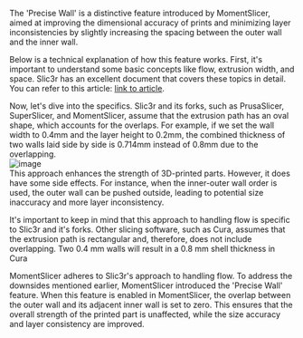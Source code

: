 The 'Precise Wall' is a distinctive feature introduced by MomentSlicer, aimed at improving the dimensional accuracy of prints and minimizing layer inconsistencies by slightly increasing the spacing between the outer wall and the inner wall.

Below is a technical explanation of how this feature works. 
First, it's important to understand some basic concepts like flow, extrusion width, and space. Slic3r has an excellent document that covers these topics in detail. You can refer to this article: [link to article](https://manual.slic3r.org/advanced/flow-math).

Now, let's dive into the specifics. Slic3r and its forks, such as PrusaSlicer, SuperSlicer, and MomentSlicer, assume that the extrusion path has an oval shape, which accounts for the overlaps. For example, if we set the wall width to 0.4mm and the layer height to 0.2mm, the combined thickness of two walls laid side by side is 0.714mm instead of 0.8mm due to the overlapping.   
![image](./images/precise_wall.png)   
This approach enhances the strength of 3D-printed parts. However, it does have some side effects. For instance, when the inner-outer wall order is used, the outer wall can be pushed outside, leading to potential size inaccuracy and more layer inconsistency.

It's important to keep in mind that this approach to handling flow is specific to Slic3r and it's forks. Other slicing software, such as Cura, assumes that the extrusion path is rectangular and, therefore, does not include overlapping. Two 0.4 mm walls will result in a 0.8 mm shell thickness in Cura

MomentSlicer adheres to Slic3r's approach to handling flow. To address the downsides mentioned earlier, MomentSlicer introduced the 'Precise Wall' feature. When this feature is enabled in MomentSlicer, the overlap between the outer wall and its adjacent inner wall is set to zero. This ensures that the overall strength of the printed part is unaffected, while the size accuracy and layer consistency are improved.

